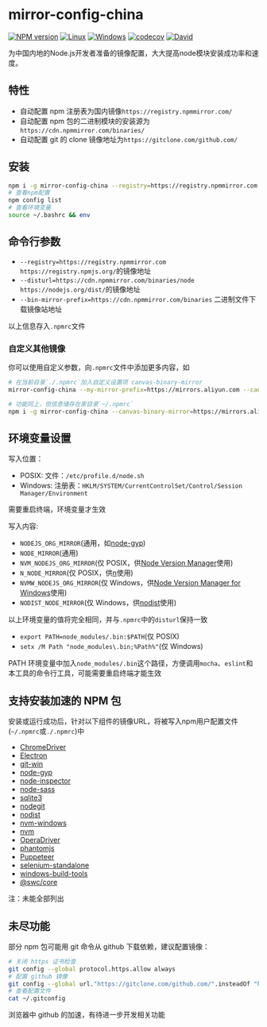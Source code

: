 mirror-config-china
===========

[![NPM version](https://img.shields.io/npm/v/mirror-config-china)](https://www.npmjs.com/package/mirror-config-china)
[![Linux](https://img.shields.io/github/actions/workflow/status/gucong3000/mirror-config-china/node.yml?&label=Linux)](https://github.com/gucong3000/mirror-config-china/actions)
[![Windows](https://img.shields.io/github/actions/workflow/status/gucong3000/mirror-config-china/node_win.yml?&label=Windows)](https://github.com/gucong3000/mirror-config-china/actions)
[![codecov](https://img.shields.io/codecov/c/github/gucong3000/mirror-config-china.svg)](https://codecov.io/gh/gucong3000/mirror-config-china)
[![David](https://img.shields.io/david/gucong3000/mirror-config-china.svg)](https://david-dm.org/gucong3000/mirror-config-china)

为中国内地的Node.js开发者准备的镜像配置，大大提高node模块安装成功率和速度。

## 特性

- 自动配置 npm 注册表为国内镜像`https://registry.npmmirror.com/`
- 自动配置 npm 包的二进制模块的安装源为`https://cdn.npmmirror.com/binaries/`
- 自动配置 git 的 clone 镜像地址为`https://gitclone.com/github.com/`

## 安装

```bash
npm i -g mirror-config-china --registry=https://registry.npmmirror.com
# 查看npm配置
npm config list
# 查看环境变量
source ~/.bashrc && env
```

## 命令行参数

- `--registry=https://registry.npmmirror.com`
  `https://registry.npmjs.org/`的镜像地址
- `--disturl=https://cdn.npmmirror.com/binaries/node`
  `https://nodejs.org/dist/`的镜像地址
- `--bin-mirror-prefix=https://cdn.npmmirror.com/binaries`
  二进制文件下载镜像站地址

以上信息存入`.npmrc`文件

### 自定义其他镜像

你可以使用自定义参数，向`.npmrc`文件中添加更多内容，如

```bash
# 在当前目录`./.npmrc`加入自定义设置项 canvas-binary-mirror
mirror-config-china --my-mirror-prefix=https://mirrors.aliyun.com --canvas-binary-mirror={my-mirror}/canvas-prebuilt

# 功能同上，但信息储存在家目录`~/.npmrc`
npm i -g mirror-config-china --canvas-binary-mirror=https://mirrors.aliyun.com/canvas-prebuilt
```

## 环境变量设置

写入位置：

  - POSIX: 文件：`/etc/profile.d/node.sh`
  - Windows: 注册表：`HKLM/SYSTEM/CurrentControlSet/Control/Session Manager/Environment`

需要重启终端，环境变量才生效

写入内容:

  - `NODEJS_ORG_MIRROR`(通用，如[node-gyp](https://github.com/nodejs/node-gyp/))
  - `NODE_MIRROR`(通用)
  - `NVM_NODEJS_ORG_MIRROR`(仅 POSIX，供[Node Version Manager](https://github.com/nvm-sh/nvm/#use-a-mirror-of-node-binaries)使用)
  - `N_NODE_MIRROR`(仅 POSIX，供[n](https://github.com/tj/n#custom-source)使用)
  - `NVMW_NODEJS_ORG_MIRROR`(仅 Windows，供[Node Version Manager for Windows](https://github.com/hakobera/nvmw#mirror-nodejsiojsnpm-dist)使用)
  - `NODIST_NODE_MIRROR`(仅 Windows，供[nodist](https://github.com/nullivex/nodist#settings)使用)

以上环境变量的值将完全相同，并与`.npmrc`中的`disturl`保持一致

  - `export PATH=node_modules/.bin:$PATH`(仅 POSIX)
  - `setx /M Path "node_modules\.bin;%Path%"`(仅 Windows)

PATH 环境变量中加入`node_modules/.bin`这个路径，方便调用`mocha`、`eslint`和本工具的命令行工具，可能需要重启终端才能生效

## 支持安装加速的 NPM 包

安装或运行成功后，针对以下组件的镜像URL，将被写入npm用户配置文件(`~/.npmrc`或`./.npmrc`)中

- [ChromeDriver](https://www.npmjs.com/package/chromedriver)
- [Electron](https://www.npmjs.com/package/electron)
- [git-win](https://www.npmjs.com/package/git-win)
- [node-gyp](https://www.npmjs.com/package/node-gyp)
- [node-inspector](https://www.npmjs.com/package/node-inspector)
- [node-sass](https://www.npmjs.com/package/node-sass)
- [sqlite3](https://www.npmjs.com/package/sqlite3)
- [nodegit](https://www.npmjs.com/package/nodegit)
- [nodist](https://github.com/marcelklehr/nodist)
- [nvm-windows](https://github.com/coreybutler/nvm-windows)
- [nvm](https://github.com/creationix/nvm)
- [OperaDriver](https://www.npmjs.com/package/operadriver)
- [phantomjs](https://www.npmjs.com/package/phantomjs)
- [Puppeteer](https://www.npmjs.com/package/puppeteer)
- [selenium-standalone](https://www.npmjs.com/package/selenium-standalone)
- [windows-build-tools](https://www.npmjs.com/package/windows-build-tools)
- [@swc/core](https://www.npmjs.com/package/@swc/core)

注：未能全部列出

## 未尽功能

部分 npm 包可能用 git 命令从 github 下载依赖，建议配置镜像：

```bash
# 关闭 https 证书检查
git config --global protocol.https.allow always
# 配置 github 镜像
git config --global url."https://gitclone.com/github.com/".insteadOf "https://github.com/"
# 查看配置文件
cat ~/.gitconfig
```

浏览器中 github 的加速，有待进一步开发相关功能
